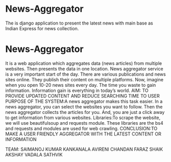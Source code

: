 # News-Aggregator
The is django application to present the latest news with main base as Indian Express for news collection.
# News-Aggregator
It is a web application which aggregates data (news articles) from multiple websites. Then presents the data in one location.
News aggregator service is a very important start of the day.
There are various publications and news sites online. They publish their content on multiple platforms. Now, imagine when you open 10-20 news sites every day. The time you waste to gain information. Information gain is everything in today’s world.
AIM: TO PROVIDE UPDATED CONTENT AND REDUCE SEARCHING TIME TO USER
PURPOSE OF THE SYSTEM:A news aggregator makes this task easier. In a news aggregator, you can select the websites you want to follow. Then the news aggregator collects the articles for you. And, you are just a click away to get information from various websites.
Libraries:To scrape the website, we will use beautifulsoup and requests module. These libraries are the bs4 and requests and modules are used for web crawling.
CONCLUSION:TO MAKE A USER FRIENDLY AGGREGATOR WITH THE LATEST CONTENT OR INFORMATION

TEAM:
SAIMANOJ KUMAR KANKANALA
AVIRENI CHANDAN
FARAZ SHAIK
AKSHAY VADALA
SATHVIK
